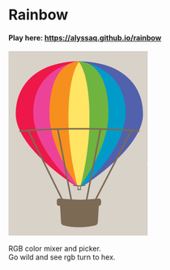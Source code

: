 # Rainbow

#### Play here: https://alyssaq.github.io/rainbow

![rainbow.png](rainbow.png)

RGB color mixer and picker.  
Go wild and see rgb turn to hex.